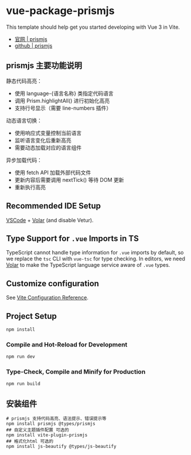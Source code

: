 # vue-package-prismjs

This template should help get you started developing with Vue 3 in Vite.

- [官网 | prismjs](https://prismjs.com/)
- [github | prismjs](https://github.com/PrismJS/prism)

## prismjs 主要功能说明

静态代码高亮：

* 使用 language-{语言名称} 类指定代码语言
* 调用 Prism.highlightAll() 进行初始化高亮
* 支持行号显示（需要 line-numbers 插件）

动态语言切换：

* 使用响应式变量控制当前语言
* 监听语言变化后重新高亮
* 需要动态加载对应的语言组件

异步加载代码：

* 使用 fetch API 加载外部代码文件
* 更新内容后需要调用 nextTick() 等待 DOM 更新
* 重新执行高亮

## Recommended IDE Setup

[VSCode](https://code.visualstudio.com/) + [Volar](https://marketplace.visualstudio.com/items?itemName=Vue.volar) (and disable Vetur).

## Type Support for `.vue` Imports in TS

TypeScript cannot handle type information for `.vue` imports by default, so we replace the `tsc` CLI with `vue-tsc` for type checking. In editors, we need [Volar](https://marketplace.visualstudio.com/items?itemName=Vue.volar) to make the TypeScript language service aware of `.vue` types.

## Customize configuration

See [Vite Configuration Reference](https://vite.dev/config/).

## Project Setup

```sh
npm install
```

### Compile and Hot-Reload for Development

```sh
npm run dev
```

### Type-Check, Compile and Minify for Production

```sh
npm run build
```

## 安装组件

```shell
# prismjs 支持代码高亮、语法提示、错误提示等
npm install prismjs @types/prismjs
## 自定义主题插件配置 可选的
npm install vite-plugin-prismjs
## 格式化html 可选的
npm install js-beautify @types/js-beautify
```

